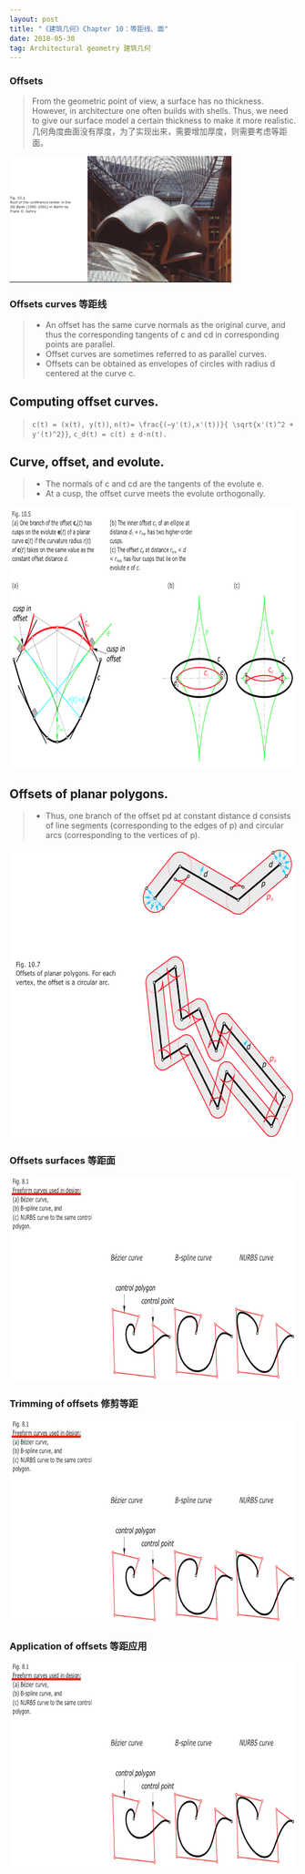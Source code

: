```yaml
---
layout: post
title: "《建筑几何》Chapter 10：等距线、面"
date: 2018-05-30
tag: Architectural geometry 建筑几何  
---
```

### Offsets
> From the geometric point of view, a surface has no thickness. However, in architecture one often builds with shells. Thus, we need to give our surface model a certain thickness to make it more realistic. 几何角度曲面没有厚度，为了实现出来，需要增加厚度，则需要考虑等距面。

<img src="/images/posts/AG/offset.png" height="222" width="390">

### Offsets curves 等距线

> - An offset has the same curve normals as the original curve, and thus the corresponding tangents of c and cd in corresponding points are parallel.
> - Offset curves are sometimes referred to as parallel curves.
> -  Offsets can be obtained as envelopes of circles with radius d centered at the curve c.

## Computing offset curves.
> `c(t) = (x(t), y(t))`,
> `n(t)= \frac{(−y'(t),x'(t))}{ \sqrt{x'(t)^2 + y'(t)^2}}`,
> `c_d(t) = c(t) ± d⋅n(t).`

## Curve, offset, and evolute.
> - The normals of c and cd are the tangents of the evolute e.
> - At a cusp, the offset curve meets the evolute orthogonally.

<img src="/images/posts/AG/cuspoffset.png" height="460" width="800">

## Offsets of planar polygons.
> - Thus, one branch of the offset pd at constant distance d consists of line segments (corresponding to the edges of p) and circular arcs (corresponding to the vertices of p).

<img src="/images/posts/AG/polygonoffset.png" height="510" width="619">





### Offsets surfaces 等距面
<img src="/images/posts/AG/freeformCurve.png" height="360" width="800">





### Trimming of offsets 修剪等距
<img src="/images/posts/AG/freeformCurve.png" height="360" width="800">




### Application of offsets 等距应用
<img src="/images/posts/AG/freeformCurve.png" height="360" width="800">
